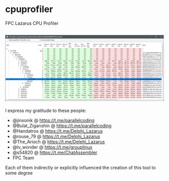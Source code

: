 # cpuprofiler
FPC Lazarus CPU Profiler

![example](image.png)
---
I express my gratitude to these people:
- @jinxonik @ https://t.me/parallelcoding
- @Bulat_Ziganshin @ https://t.me/parallelcoding
- @Handatros @ https://t.me/Delphi_Lazarus
- @rouse_79 @ https://t.me/Delphi_Lazarus
- @The_Arioch @ https://t.me/Delphi_Lazarus
- @lv_wonder @ https://t.me/grouplinux
- @s54820 @ https://t.me/ChatAssembler
- FPC Team

Each of them indirectly or explicitly influenced the creation of this tool to some degree

